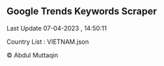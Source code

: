 

## Google Trends Keywords Scraper 
 
Last Update 07-04-2023 , 14:50:11

Country List :
VIETNAM.json



© Abdul Muttaqin 
